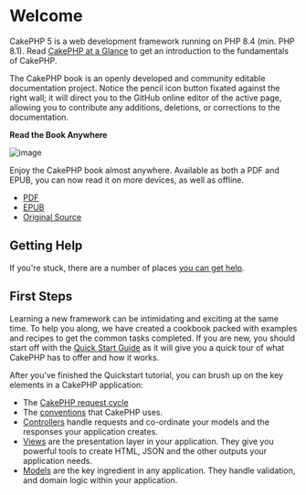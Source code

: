 # Welcome

CakePHP 5 is a web development framework running on PHP 8.4 (min. PHP
8.1). Read [CakePHP at a Glance](intro) to get an
introduction to the fundamentals of CakePHP.

The CakePHP book is an openly developed and community editable documentation
project. Notice the pencil icon button fixated against the right wall; it will
direct you to the GitHub online editor of the active page, allowing you to
contribute any additions, deletions, or corrections to the documentation.

<div>

**Read the Book Anywhere**

![image](/read-the-book.jpg)

Enjoy the CakePHP book almost anywhere. Available as both a PDF and
EPUB, you can now read it on more devices, as well as offline.

- [PDF](../_downloads/en/CakePHPBook.pdf)
- [EPUB](../_downloads/en/CakePHP.epub)
- [Original Source](https://github.com/cakephp/docs)

</div>

## Getting Help

If you're stuck, there are a number of places [you can get help](intro/where-to-get-help).

## First Steps

Learning a new framework can be intimidating and exciting at the same time. To
help you along, we have created a cookbook packed with examples and recipes to
get the common tasks completed. If you are new, you should start off with the
[Quick Start Guide](quickstart) as it will give you a quick tour of what
CakePHP has to offer and how it works.

After you've finished the Quickstart tutorial, you can brush up on the key
elements in a CakePHP application:

- The [CakePHP request cycle](intro#request-cycle)
- The [conventions](intro/conventions) that CakePHP
  uses.
- [Controllers](controllers) handle requests and co-ordinate your models
  and the responses your application creates.
- [Views](views) are the presentation layer in your application. They
  give you powerful tools to create HTML, JSON and the other outputs your
  application needs.
- [Models](orm) are the key ingredient in any application. They handle
  validation, and domain logic within your application.
